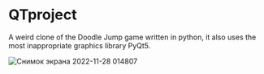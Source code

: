 # QTproject
A weird clone of the Doodle Jump game written in python, it also uses the most inappropriate graphics library PyQt5.

![Снимок экрана 2022-11-28 014807](https://user-images.githubusercontent.com/80615886/204153986-f5795e13-86c9-4dcc-88ec-18733fe9a98d.png)
